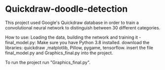 # Quickdraw-doodle-detection
This project used Google's Quickdraw database in order to train a convolutional neural network to distinguish between 30 different categories.

How to use:
Loading the data, building the network and training it - final_model.py:
Make sure you have Python 3.8 installed.
download the libraries: quickdraw ,matplotlib, Pillow, pygame, tensorflow.
insert the file final_model.py and Graphics_final.py into the project.

To run the project run "Graphics_final.py".
